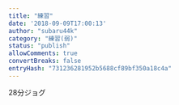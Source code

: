 ```yaml
---
title: "練習"
date: '2018-09-09T17:00:13'
author: "subaru44k"
category: "練習(弱)"
status: "publish"
allowComments: true
convertBreaks: false
entryHash: "731236281952b5688cf89bf350a18c4a"
---
```

28分ジョグ
